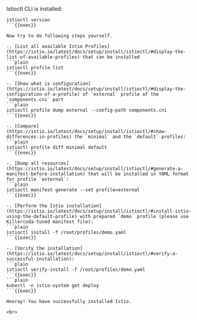
Istioctl CLI is installed:
```plain
istioctl version
```{{exec}}

Now try to do following steps yourself.

-. [List all available Istio Profiles](https://istio.io/latest/docs/setup/install/istioctl/#display-the-list-of-available-profiles) that can be installed
```plain
istioctl profile list
```{{exec}}

-. [Show what is configuration](https://istio.io/latest/docs/setup/install/istioctl/#display-the-configuration-of-a-profile) of `external` profile of the `components.cni` part
```plain
istioctl profile dump external --config-path components.cni
```{{exec}}

-. [Compare](https://istio.io/latest/docs/setup/install/istioctl/#show-differences-in-profiles) the `minimal` and the `default` profiles:
```plain
istioctl profile diff minimal default
```{{exec}}

-. [Dump all resources](https://istio.io/latest/docs/setup/install/istioctl/#generate-a-manifest-before-installation) that will be installed in YAML format for profile `external`:
```plain
istioctl manifest generate --set profile=external
```{{exec}}

-. [Perform the Istio installation](https://istio.io/latest/docs/setup/install/istioctl/#install-istio-using-the-default-profile) with prepared `demo` profile (please use Killercoda-tuned manifest file):
```plain
istioctl install -f /root/profiles/demo.yaml
```{{exec}}

-. [Verify the installation](https://istio.io/latest/docs/setup/install/istioctl/#verify-a-successful-installation):
```plain
istioctl verify-install -f /root/profiles/demo.yaml
```{{exec}}
```plain
kubectl -n istio-system get deploy
```{{exec}}

Hooray! You have successfully installed Istio.

<br>

